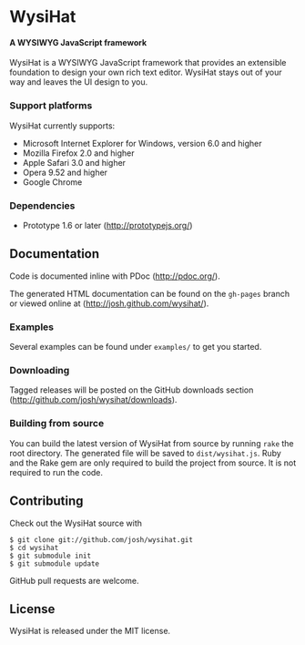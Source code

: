 WysiHat
=======

#### A WYSIWYG JavaScript framework

WysiHat is a WYSIWYG JavaScript framework that provides an extensible
foundation to design your own rich text editor. WysiHat stays out of your
way and leaves the UI design to you.

### Support platforms

WysiHat currently supports:

* Microsoft Internet Explorer for Windows, version 6.0 and higher
* Mozilla Firefox 2.0 and higher
* Apple Safari 3.0 and higher
* Opera 9.52 and higher
* Google Chrome

### Dependencies

* Prototype 1.6 or later (http://prototypejs.org/)

## Documentation

Code is documented inline with PDoc (http://pdoc.org/).

The generated HTML documentation can be found on the `gh-pages` branch or viewed online at (http://josh.github.com/wysihat/).

### Examples

Several examples can be found under `examples/` to get you started.

### Downloading

Tagged releases will be posted on the GitHub downloads section (http://github.com/josh/wysihat/downloads).

### Building from source

You can build the latest version of WysiHat from source by running
`rake` the root directory. The generated file will be saved to
`dist/wysihat.js`. Ruby and the Rake gem are only required to build
the project from source. It is not required to run the code.

## Contributing

Check out the WysiHat source with

    $ git clone git://github.com/josh/wysihat.git
    $ cd wysihat
    $ git submodule init
    $ git submodule update

GitHub pull requests are welcome.

## License

WysiHat is released under the MIT license.
